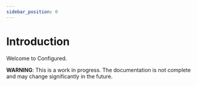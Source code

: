 ```yaml
---
sidebar_position: 0
---
```

# Introduction
Welcome to Configured.

**WARNING**: This is a work in progress. The documentation is not complete and may change significantly in the future.
